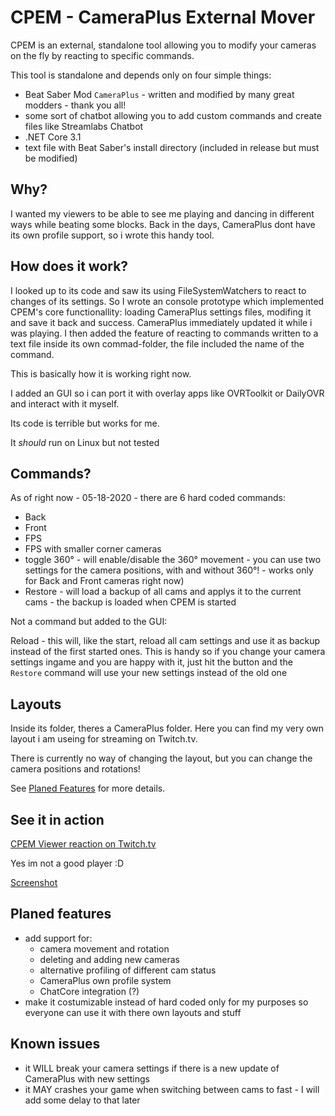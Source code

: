 # CPEM - CameraPlus External Mover

CPEM is an external, standalone tool allowing you to modify your cameras on the fly by reacting to specific commands.

This tool is standalone and depends only on four simple things:
 - Beat Saber Mod `CameraPlus` - written and modified by many great modders - thank you all!
 - some sort of chatbot allowing you to add custom commands and create files like Streamlabs Chatbot
 - .NET Core 3.1
 - text file with Beat Saber's install directory (included in release but must be modified)

## Why?

I wanted my viewers to be able to see me playing and dancing in different ways while beating some blocks.
Back in the days, CameraPlus dont have its own profile support, so i wrote this handy tool.

## How does it work?

I looked up to its code and saw its using FileSystemWatchers to react to changes of its settings. So I wrote an console prototype which implemented CPEM's core functionallity: loading CameraPlus settings files, modifing it and save it back and success. CameraPlus immediately updated it while i was playing. I then added the feature of reacting to commands written to a text file inside its own commad-folder, the file included the name of the command.

This is basically how it is working right now.

I added an GUI so i can port it with overlay apps like OVRToolkit or DailyOVR and interact with it myself.

Its code is terrible but works for me.

It _should_ run on Linux but not tested 

## Commands?

As of right now - 05-18-2020 - there are 6 hard coded commands:
- Back
- Front
- FPS
- FPS with smaller corner cameras
- toggle 360° - will enable/disable the 360° movement - you can use two settings for the camera positions, with and without 360°! - works only for Back and Front cameras right now)
- Restore - will load a backup of all cams and applys it to the current cams - the backup is loaded when CPEM is started

Not a command but added to the GUI:

Reload - this will, like the start, reload all cam settings and use it as backup instead of the first started ones. This is handy so if you change your camera settings ingame and you are happy with it, just hit the button and the `Restore` command will use your new settings instead of the old one

## Layouts
Inside its folder, theres a CameraPlus folder. Here you can find my very own layout i am useing for streaming on Twitch.tv.

There is currently no way of changing the layout, but you can change the camera positions and rotations!

See [Planed Features](#planed-features) for more details.

## See it in action
[CPEM Viewer reaction on Twitch.tv](https://www.twitch.tv/videos/555731945)
  
Yes im not a good player :D
  
[Screenshot](screen.png)

## Planed features
- add support for:
  - camera movement and rotation
  - deleting and adding new cameras
  - alternative profiling of different cam status
  - CameraPlus own profile system
  - ChatCore integration (?)
- make it costumizable instead of hard coded only for my purposes so everyone can use it with there own layouts and stuff

## Known issues

- it WILL break your camera settings if there is a new update of CameraPlus with new settings
- it MAY crashes your game when switching between cams to fast - I will add some delay to that later

